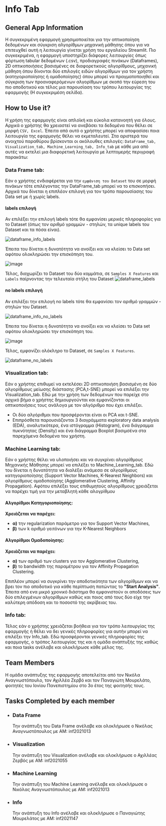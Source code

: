 # Info Tab

## General App Information

Η συγκεκριμένη εφαρμογή χρησιμοποιείται για την οπτικοποίηση δεδομένων και σύγκριση αλγορίθμων μηχανική μάθησης όπου για να επιτευχθεί αυτή η λειτουργία γίνεται χρήση του εργαλείου Streamlit. Πιο συγκεκριμένα, η εφαρμογή υποστηρίζει διάφορες λειτουργίες όπως φόρτωση tabular δεδομένων (.csv), προδιαγραφές πινάκων (Dataframes), 2D οπτικοποιήσεις βασισμένες σε διαφορετικούς αλγορίθμους, μηχανική μάθηση όπου δίνονται δύο επιλογές ειδών αλγορίθμων για τον χρήστη (κατηγοριοποίησης ή ομαδοποίησης) όπου μπορεί να πραγματοποιηθεί και σύγκριση των προαναφερόμενων αλγορίθμων με σκοπό την εύρεση του πιο αποδοτικού και τέλος μια παρουσίαση του τρόπου λειτουργίας της εφαρμογής (Η συγκεκριμέση σελίδα).

## How to Use it?

Η χρήση της εφαρμογής είναι απλοϊκή και εύκολα κατανοητή για όλους. Αρχικά ο χρήστης θα χρειαστεί να ανεβάσει τα δεδομένα που θέλει σε μορφή `CSV, Excel`. Έπειτα από αυτό ο χρήστης μπορεί να αποφασίσει ποια λειτουργία της εφαρμογής θέλει να εκμεταλευτεί. Στα αριστερά του ανοιχτού παραθύρου βρίσκονται οι ακόλουθες επιλογές: `DataFrame_tab, Visualization_tab, Machine_Learning_tab, Info_tab` με κάθε μια από αυτές να εκτελεί μια διαφορετική λειτουργία με λεπτομερής περιγραφή παρακάτω:

### Data Frame tab:

Εάν ο χρήστης ενδιαφέρεται για την `εμφάνιση του Dataset` του σε μορφή πινάκων τότε επιλέγοντας την DataFrame_tab μπορεί να το επισκοπήσει. Αρχικά του δίνεται η επιπλέον επιλογή για τον τρόπο παρουσίασης του Data set με ή χωρίς labels. 

#### labels επιλογή
Αν επιλέξει την επιλογή labels τότε θα εμφανίσει μερικές πληροφορίες για το Dataset (όπως τον αριθμό γραμμών - στηλών, τα unique labels του Dataset και τα πόσα είναι).

![dataframe_info_labels](https://github.com/inf2021013/test/assets/166173503/fafaff30-d07b-4302-a49e-7caf99f5061f)

Έπειτα του δίνεται η δυνατότητα να ανοίξει και να κλείσει το Data set αφότου ολοκληρώσει την επισκόπηση του.

![image](https://github.com/inf2021013/test/assets/166173503/e7d30dd1-a6eb-4a8e-8cf5-66eb96986ea1)

Τέλος, διαχωρίζει το Dataset του δύο κομμάτια, σε `Samples X Features` και `Labels` παίρνοντας την τελευταία στήλη του Dataset
![dataframe_labels](https://github.com/inf2021013/test/assets/166173503/b6abd089-b0bd-43bf-b307-4f77eb2f5705)


#### no labels επιλογή
Αν επιλέξει την επιλογή no labels τότε θα εμφανίσει τον αριθμό γραμμών - στηλών του Dataset.

![dataframe_info_no_labels](https://github.com/inf2021013/test/assets/166173503/c36d1950-2bc9-492b-ba0e-f5e9722f5a64)

Έπειτα του δίνεται η δυνατότητα να ανοίξει και να κλείσει το Data set αφότου ολοκληρώσει την επισκόπηση του.

![image](https://github.com/inf2021013/test/assets/166173503/e7d30dd1-a6eb-4a8e-8cf5-66eb96986ea1)

Τέλος, εμφανίζει ολόκληρο το Dataset, σε `Samples X Features`.

![dataframe_no_labels](https://github.com/inf2021013/test/assets/166173503/2b1a60cd-356c-4382-9659-c9b63ba5fd4b)


### Visualization tab:

Εάν ο χρήστης επιθυμεί να εκτελέσει 2D οπτικοποιήση βασισμένη σε δύο αλγορίθμους μείωσης διάστασης (PCA,t-SNE) μπορεί να επιλέξει την Visualization_tab. Εδώ με την χρήση των δεδομένων που παρείχε στο αρχικό βήμα ο χρήστης δημιουργούνται και εμφανίζονται οι οπτικοποιήσεις τους ανάλογα με τον αλγόριθμο που έχει επιλέξει.

- Οι δύο αλγόριθμοι που προσφέρονται είναι οι PCA και t-SNE.
- Επιπρόσθετα παρουσιάζονται 3 διαγράμματα exploratory data analysis (EDA), αναλυτικότερα, ένα ιστόγραμμα (Histogram), ένα διάγραμμα πυκνότητας (Density) και ένα διάγραμμα Boxplot βασιμσένα στα παρεχόμενα δεδομένα του χρήστη.

### Machine Learning tab:

Εάν ο χρήστης θέλει να υλοποιήσει και να συγκρίνει αλγορίθμους Μηχανικής Μάθησης μπορεί να επιλέξει το Machine_Learning_tab. Εδώ του δίνεται η δυνατότητα να διαλέξει ανάμεσα σε αλγορίθμους κατηγοριοποίησης (Support Vector Machines, K-Nearest Neighbors) και αλγορίθμους ομαδοποίησης (Agglomerative Clustering, Affinity Propagation). Αφότου επιλέξει τους επιθυμητούς αλγορίθμους χρειάζεται να παρέχει τιμή για την μεταβλητή κάθε αλογρίθμου

#### **Αλγορίθμοι Κατηγοριοποίησης:**

**Xρειάζεται να παρέχει:**

- **α)** την regularization παράμετρο για τον Support Vector Machines,
- **β)** των k αριθμό γειτόνων για την K-Nearest Neighbors

#### **Αλγορίθμοι Ομαδοποίησης:**

**Xρειάζεται να παρέχει:**

- **α)** των αριθμό των clusters για τον Agglomerative Clustering,
- **β)** το bandwidth της παραμέτρου για τον Affinity Propagation Clustering.

Επιπλέον μπορεί να συγκρίνει την αποδοτικότητα των αλγορίθμων και να βρει τον πιο αποδοτικό για κάθε περίπτωση πατώντας το **"Start Analysis"**. Έπειτα από ενα μικρό χρονικό διάστημα θα εμφανιστούν οι αποδόσεις των δύο επιλεγμένων αλγορίθμων καθώς και ποιος από τους δύο είχε την καλύτερη απόδοση και το ποσοστό της ακρίβειας του.

### Info tab:

Τέλος εάν ο χρήστης χρειάζεται βοήθεια για τον τρόπο λειτουργίας της εφαρμογής ή θέλει να δει γενικές πληροφορίες για αυτήν μπορεί να επιλέξει την Info_tab. Εδώ προσφέρονται γενικές πληροφορίες της εφαρμογής, ο τρόπος λειτουργίας της και η ομάδα ανάπτυξής της καθώς και ποια tasks ανέλαβε και ολοκλήρωσε κάθε μέλος της.

## Team Members

Η ομάδα ανάπτυξης της εφαρμογής αποτελείται από τον Νικόλα Αναγνωστόπουλο, τον Αχιλλέα Ζερβό και τον Παναγιώτη Μουρελάτο, φοιτητές του Ιονίου Πανεπιστημίου στο 3ο έτος της φοιτησής τους.

## Tasks Completed by each member

- ### Data Frame
  Την ανάπτυξη του Data Frame ανέλαβε και ολοκλήρωσε ο Νικόλας Αναγνωστόπουλος με ΑΜ: inf2021013
- ### Visualization
  Την ανάπτυξη του Visualization ανέλαβε και ολοκλήρωσε ο Αχιλλέας Ζερβός με ΑΜ: inf2021055
- ### Machine Learning
  Την ανάπτυξη του Machine Learning ανέλαβε και ολοκλήρωσε ο Νικόλας Αναγνωστόπουλος με ΑΜ: inf2021013
- ### Info
  Την ανάπτυξη του Info ανέλαβε και ολοκλήρωσε ο Παναγιώτης Μουρελάτος με ΑΜ: inf2021147
